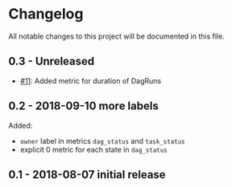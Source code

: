 # Changelog
All notable changes to this project will be documented in this file.

## 0.3 - Unreleased

- [#11](https://github.com/epoch8/airflow-exporter/pull/11): Added metric for duration of DagRuns

## 0.2 - 2018-09-10 more labels

Added:
- `owner` label in metrics `dag_status` and `task_status`
- explicit 0 metric for each state in `dag_status`

## 0.1 - 2018-08-07 initial release
